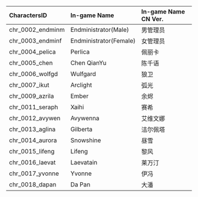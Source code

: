 | CharactersID     | In-game Name           | In-game Name CN Ver. |
|:-----------------|:-----------------------|:---------------------|
| chr_0002_endminm | Endministrator(Male)   | 男管理员             |
| chr_0003_endminf | Endministrator(Female) | 女管理员             |
| chr_0004_pelica  | Perlica                | 佩丽卡               |
| chr_0005_chen    | Chen QianYu            | 陈千语               |
| chr_0006_wolfgd  | Wulfgard               | 狼卫                 |
| chr_0007_ikut    | Arclight               | 弧光                 |
| chr_0009_azrila  | Ember                  | 余烬                 |
| chr_0011_seraph  | Xaihi                  | 赛希                 |
| chr_0012_avywen  | Avywenna               | 艾维文娜             |
| chr_0013_aglina  | Gilberta               | 洁尔佩塔             |
| chr_0014_aurora  | Snowshine              | 昼雪                 |
| chr_0015_lifeng  | Lifeng                 | 黎风                 |
| chr_0016_laevat  | Laevatain              | 莱万汀               |
| chr_0017_yvonne  | Yvonne                 | 伊冯                 |
| chr_0018_dapan   | Da Pan                 | 大潘                 |
